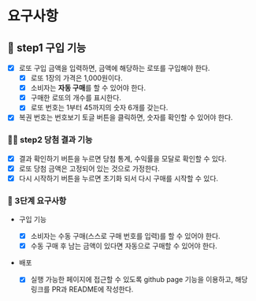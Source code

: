 # 요구사항

## 🎯 step1 구입 기능

- [x] 로또 구입 금액을 입력하면, 금액에 해당하는 로또를 구입해야 한다.
  - [x] 로또 1장의 가격은 1,000원이다.
  - [x] 소비자는 **자동 구매**를 할 수 있어야 한다.
  - [x] 구매한 로또의 개수를 표시한다.
  - [x] 로또 번호는 1부터 45까지의 숫자 6개를 갖는다.
- [x] 복권 번호는 번호보기 토글 버튼을 클릭하면, 숫자를 확인할 수 있어야 한다.

### 🎯🎯 step2 당첨 결과 기능

- [x] 결과 확인하기 버튼을 누르면 당첨 통계, 수익률을 모달로 확인할 수 있다.
- [x] 로또 당첨 금액은 고정되어 있는 것으로 가정한다.
- [x] 다시 시작하기 버튼을 누르면 초기화 되서 다시 구매를 시작할 수 있다.

### 🎯 3단계 요구사항

- 구입 기능

  - [x] 소비자는 수동 구매(스스로 구매 번호를 입력)를 할 수 있어야 한다.
  - [x] 수동 구매 후 남는 금액이 있다면 자동으로 구매할 수 있어야 한다.

- 배포

  - [x] 실행 가능한 페이지에 접근할 수 있도록 github page 기능을 이용하고, 해당 링크를 PR과 README에 작성한다.

